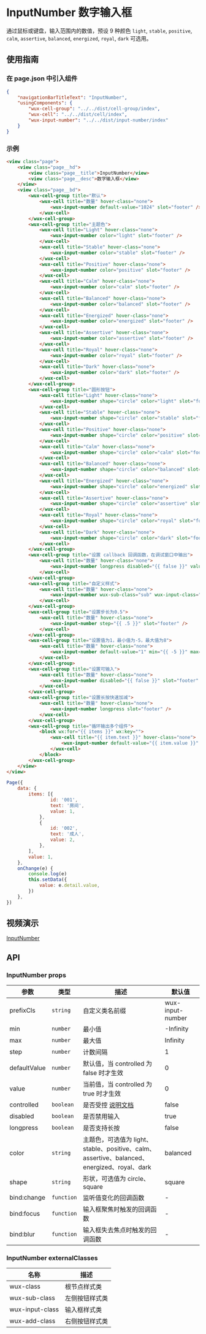 # InputNumber 数字输入框

通过鼠标或键盘，输入范围内的数值，预设 9 种颜色 `light`, `stable`, `positive`, `calm`, `assertive`, `balanced`, `energized`, `royal`, `dark` 可选用。

## 使用指南

### 在 page.json 中引入组件

```json
{
	"navigationBarTitleText": "InputNumber",
	"usingComponents": {
        "wux-cell-group": "../../dist/cell-group/index",
        "wux-cell": "../../dist/cell/index",
        "wux-input-number": "../../dist/input-number/index"
    }
}
```

### 示例

```html
<view class="page">
    <view class="page__hd">
        <view class="page__title">InputNumber</view>
        <view class="page__desc">数字输入框</view>
    </view>
    <view class="page__bd">
        <wux-cell-group title="默认">
            <wux-cell title="数量" hover-class="none">
                <wux-input-number default-value="1024" slot="footer" />
            </wux-cell>
        </wux-cell-group>
        <wux-cell-group title="主题色">
            <wux-cell title="Light" hover-class="none">
                <wux-input-number color="light" slot="footer" />
            </wux-cell>
            <wux-cell title="Stable" hover-class="none">
                <wux-input-number color="stable" slot="footer" />
            </wux-cell>
            <wux-cell title="Positive" hover-class="none">
                <wux-input-number color="positive" slot="footer" />
            </wux-cell>
            <wux-cell title="Calm" hover-class="none">
                <wux-input-number color="calm" slot="footer" />
            </wux-cell>
            <wux-cell title="Balanced" hover-class="none">
                <wux-input-number color="balanced" slot="footer" />
            </wux-cell>
            <wux-cell title="Energized" hover-class="none">
                <wux-input-number color="energized" slot="footer" />
            </wux-cell>
            <wux-cell title="Assertive" hover-class="none">
                <wux-input-number color="assertive" slot="footer" />
            </wux-cell>
            <wux-cell title="Royal" hover-class="none">
                <wux-input-number color="royal" slot="footer" />
            </wux-cell>
            <wux-cell title="Dark" hover-class="none">
                <wux-input-number color="dark" slot="footer" />
            </wux-cell>
        </wux-cell-group>
        <wux-cell-group title="圆形按钮">
            <wux-cell title="Light" hover-class="none">
                <wux-input-number shape="circle" color="light" slot="footer" />
            </wux-cell>
            <wux-cell title="Stable" hover-class="none">
                <wux-input-number shape="circle" color="stable" slot="footer" />
            </wux-cell>
            <wux-cell title="Positive" hover-class="none">
                <wux-input-number shape="circle" color="positive" slot="footer" />
            </wux-cell>
            <wux-cell title="Calm" hover-class="none">
                <wux-input-number shape="circle" color="calm" slot="footer" />
            </wux-cell>
            <wux-cell title="Balanced" hover-class="none">
                <wux-input-number shape="circle" color="balanced" slot="footer" />
            </wux-cell>
            <wux-cell title="Energized" hover-class="none">
                <wux-input-number shape="circle" color="energized" slot="footer" />
            </wux-cell>
            <wux-cell title="Assertive" hover-class="none">
                <wux-input-number shape="circle" color="assertive" slot="footer" />
            </wux-cell>
            <wux-cell title="Royal" hover-class="none">
                <wux-input-number shape="circle" color="royal" slot="footer" />
            </wux-cell>
            <wux-cell title="Dark" hover-class="none">
                <wux-input-number shape="circle" color="dark" slot="footer" />
            </wux-cell>
        </wux-cell-group>
        <wux-cell-group title="设置 callback 回调函数，在调试窗口中输出">
            <wux-cell title="数量" hover-class="none">
                <wux-input-number longpress disabled="{{ false }}" value="{{ value }}" controlled min="{{ -10 }}" max="{{ 10 }}" bind:change="onChange" slot="footer" />
            </wux-cell>
        </wux-cell-group>
        <wux-cell-group title="自定义样式">
            <wux-cell title="数量" hover-class="none">
                <wux-input-number wux-sub-class="sub" wux-input-class="input" wux-add-class="add" slot="footer" />
            </wux-cell>
        </wux-cell-group>
        <wux-cell-group title="设置步长为0.5">
            <wux-cell title="数量" hover-class="none">
                <wux-input-number step="{{ .5 }}" slot="footer" />
            </wux-cell>
        </wux-cell-group>
        <wux-cell-group title="设置值为1，最小值为-5，最大值为8">
            <wux-cell title="数量" hover-class="none">
                <wux-input-number default-value="1" min="{{ -5 }}" max="{{ 8 }}" slot="footer" />
            </wux-cell>
        </wux-cell-group>
        <wux-cell-group title="设置可输入">
            <wux-cell title="数量" hover-class="none">
                <wux-input-number disabled="{{ false }}" slot="footer" />
            </wux-cell>
        </wux-cell-group>
        <wux-cell-group title="设置长按快速加减">
            <wux-cell title="数量" hover-class="none">
                <wux-input-number longpress slot="footer" />
            </wux-cell>
        </wux-cell-group>
        <wux-cell-group title="循环输出多个组件">
            <block wx:for="{{ items }}" wx:key="">
                <wux-cell title="{{ item.text }}" hover-class="none">
                    <wux-input-number default-value="{{ item.value }}" slot="footer" />
                </wux-cell>
            </block>
        </wux-cell-group>
    </view>
</view>
```

```js
Page({
    data: {
        items: [{
                id: '001',
                text: '房间',
                value: 1,
            },
            {
                id: '002',
                text: '成人',
                value: 2,
            },
        ],
        value: 1,
    },
    onChange(e) {
        console.log(e)
        this.setData({
            value: e.detail.value,
        })
    },
})
```

## 视频演示

[InputNumber](./_media/input-number.mp4 ':include :type=iframe width=375px height=667px')

## API

### InputNumber props

| 参数 | 类型 | 描述 | 默认值 |
| --- | --- | --- | --- |
| prefixCls | <code>string</code> | 自定义类名前缀 | wux-input-number |
| min | <code>number</code> | 最小值 | -Infinity |
| max | <code>number</code> | 最大值 | Infinity |
| step | <code>number</code> | 计数间隔 | 1 |
| defaultValue | <code>number</code> | 默认值，当 controlled 为 false 时才生效 | 0 |
| value | <code>number</code> | 当前值，当 controlled 为 true 时才生效 | 0 |
| controlled | <code>boolean</code> | 是否受控 [说明文档](controlled.md) | false |
| disabled | <code>boolean</code> | 是否禁用输入 | true |
| longpress | <code>boolean</code> | 是否支持长按 | false |
| color | <code>string</code> | 主题色，可选值为 light、stable、positive、calm、assertive、balanced、energized、royal、dark | balanced |
| shape | <code>string</code> | 形状，可选值为 circle、square | square |
| bind:change | <code>function</code> | 监听值变化的回调函数 | - |
| bind:focus | <code>function</code> | 输入框聚焦时触发的回调函数 | - |
| bind:blur | <code>function</code> | 输入框失去焦点时触发的回调函数 | - |

### InputNumber externalClasses

| 名称 | 描述 |
| --- | --- |
| wux-class | 根节点样式类 |
| wux-sub-class | 左侧按钮样式类 |
| wux-input-class | 输入框样式类 |
| wux-add-class | 右侧按钮样式类 |